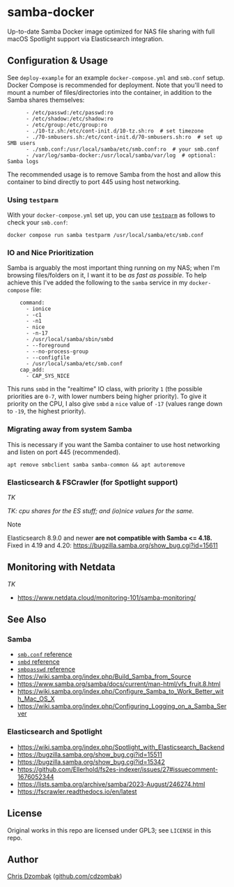 # samba-docker

Up-to-date Samba Docker image optimized for NAS file sharing with full macOS Spotlight support via Elasticsearch integration.

## Configuration & Usage

See `deploy-example` for an example `docker-compose.yml` and `smb.conf` setup. Docker Compose is recommended for deployment. Note that you'll need to mount a number of files/directories into the container, in addition to the Samba shares themselves:

```
      - /etc/passwd:/etc/passwd:ro
      - /etc/shadow:/etc/shadow:ro
      - /etc/group:/etc/group:ro
      - ./10-tz.sh:/etc/cont-init.d/10-tz.sh:ro  # set timezone
      - ./70-smbusers.sh:/etc/cont-init.d/70-smbusers.sh:ro  # set up SMB users
      - ./smb.conf:/usr/local/samba/etc/smb.conf:ro  # your smb.conf
      - /var/log/samba-docker:/usr/local/samba/var/log  # optional: Samba logs
```

The recommended usage is to remove Samba from the host and allow this container to bind directly to port 445 using host networking.

### Using `testparm`

With your `docker-compose.yml` set up, you can use [`testparm`](https://www.samba.org/samba/docs/current/man-html/testparm.1.html) as follows to check your `smb.conf`:

```shell
docker compose run samba testparm /usr/local/samba/etc/smb.conf
```

### IO and Nice Prioritization

Samba is arguably the most important thing running on my NAS; when I'm browsing files/folders on it, I want it to be _as fast as possible_. To help achieve this I've added the following to the `samba` service in my `docker-compose` file:

```
    command:
      - ionice
      - -c1
      - -n1
      - nice
      - -n-17
      - /usr/local/samba/sbin/smbd
      - --foreground
      - --no-process-group
      - --configfile
      - /usr/local/samba/etc/smb.conf
    cap_add:
      - CAP_SYS_NICE
```

This runs `smbd` in the "realtime" IO class, with priority `1` (the possible priorities are `0-7`, with lower numbers being higher priority). To give it priority on the CPU, I also give `smbd` a `nice` value of `-17` (values range down to `-19`, the highest priority).

### Migrating away from system Samba

This is necessary if you want the Samba container to use host networking and listen on port 445 (recommended).

```
apt remove smbclient samba samba-common && apt autoremove
```

### Elasticsearch & FSCrawler (for Spotlight support)

*TK*

*TK: cpu shares for the ES stuff; and (io)nice values for the same.*

> [!NOTE]
> Elasticsearch 8.9.0 and newer **are not compatible with Samba <= 4.18.** Fixed in 4.19 and 4.20: https://bugzilla.samba.org/show_bug.cgi?id=15611

## Monitoring with Netdata

*TK*

- https://www.netdata.cloud/monitoring-101/samba-monitoring/

## See Also

### Samba

- [`smb.conf` reference](https://www.samba.org/samba/docs/current/man-html/smb.conf.5.html)
- [`smbd` reference](https://www.samba.org/samba/docs/current/man-html/smbd.8.html)
- [`smbpasswd` reference](https://www.samba.org/samba/docs/current/man-html/smbpasswd.8.html)
- https://wiki.samba.org/index.php/Build_Samba_from_Source
- https://www.samba.org/samba/docs/current/man-html/vfs_fruit.8.html
- https://wiki.samba.org/index.php/Configure_Samba_to_Work_Better_with_Mac_OS_X
- https://wiki.samba.org/index.php/Configuring_Logging_on_a_Samba_Server

### Elasticsearch and Spotlight

- https://wiki.samba.org/index.php/Spotlight_with_Elasticsearch_Backend
- https://bugzilla.samba.org/show_bug.cgi?id=15511
- https://bugzilla.samba.org/show_bug.cgi?id=15342
- https://github.com/Ellerhold/fs2es-indexer/issues/27#issuecomment-1676052344
- https://lists.samba.org/archive/samba/2023-August/246274.html
- https://fscrawler.readthedocs.io/en/latest

## License

Original works in this repo are licensed under GPL3; see `LICENSE` in this repo.

## Author

[Chris Dzombak](https://www.dzombak.com) ([github.com/cdzombak](https://www.github.com/cdzombak))
